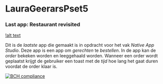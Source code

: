 # LauraGeerarsPset5
### Last app: Restaurant revisited

[!alt text](https://github.com/LauraGeerars/LauraGeerarsPset5/blob/master/Schermafdruk%202017-12-03%2016.39.53.png)

Dit is de _laatste_ app die gemaakt is in opdracht voor het vak _Native App Studio_. Deze app is een app om _gerechten_ te _bestellen_.
In de app kan de _order_ bekeken worden en leeggehaald worden. Wanneer een order wordt geplaatst krijgt de gebruiker een toast met de _tijd_
hoe lang het gaat duren voordat de order klaar is.




[![BCH compliance](https://bettercodehub.com/edge/badge/LauraGeerars/LauraGeerarsPset5?branch=master)](https://bettercodehub.com/)
